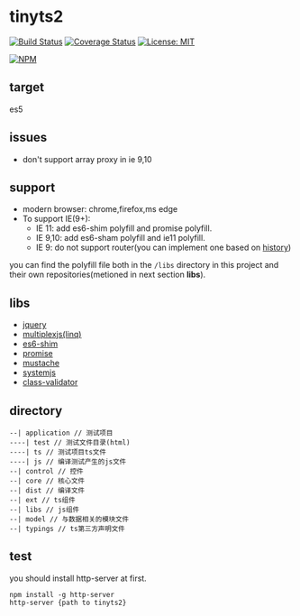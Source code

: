 # tinyts2
[![Build Status](https://travis-ci.org/narrowizard/tinyts.svg?branch=master)](https://travis-ci.org/narrowizard/tinyts)
[![Coverage Status](https://coveralls.io/repos/github/narrowizard/tinyts/badge.svg?branch=master)](https://coveralls.io/github/narrowizard/tinyts?branch=master)
[![License: MIT](https://img.shields.io/badge/License-MIT-yellow.svg)](https://opensource.org/licenses/MIT)

[![NPM](https://nodei.co/npm/tinyts.png)](https://nodei.co/npm/tinyts/)

## target
es5

## issues
+ don't support array proxy in ie 9,10

## support
+ modern browser: chrome,firefox,ms edge
+ To support IE(9+):  
    + IE 11: add es6-shim polyfill and promise polyfill.
    + IE 9,10: add es6-sham polyfill and ie11 polyfill.
    + IE 9: do not support router(you can implement one based on [history](https://github.com/browserstate/history.js))

you can find the polyfill file both in the `/libs` directory in this project and their own repositories(metioned in next section **libs**).

## libs
+ [jquery](https://github.com/jquery/jquery/tree/1.12-stable)  
+ [multiplexjs(linq)](https://github.com/multiplex/multiplex.js)
+ [es6-shim](https://github.com/paulmillr/es6-shim) 
+ [promise](https://github.com/taylorhakes/promise-polyfill)
+ [mustache](https://github.com/janl/mustache.js)  
+ [systemjs](https://github.com/systemjs/systemjs)  
+ [class-validator](https://github.com/pleerock/class-validator)  

## directory
```shell
--| application // 测试项目
----| test // 测试文件目录(html)
----| ts // 测试项目ts文件
----| js // 编译测试产生的js文件
--| control // 控件
--| core // 核心文件
--| dist // 编译文件
--| ext // ts组件
--| libs // js组件
--| model // 与数据相关的模块文件
--| typings // ts第三方声明文件
```

## test
you should install http-server at first.  

```shell
npm install -g http-server
http-server {path to tinyts2}
```
